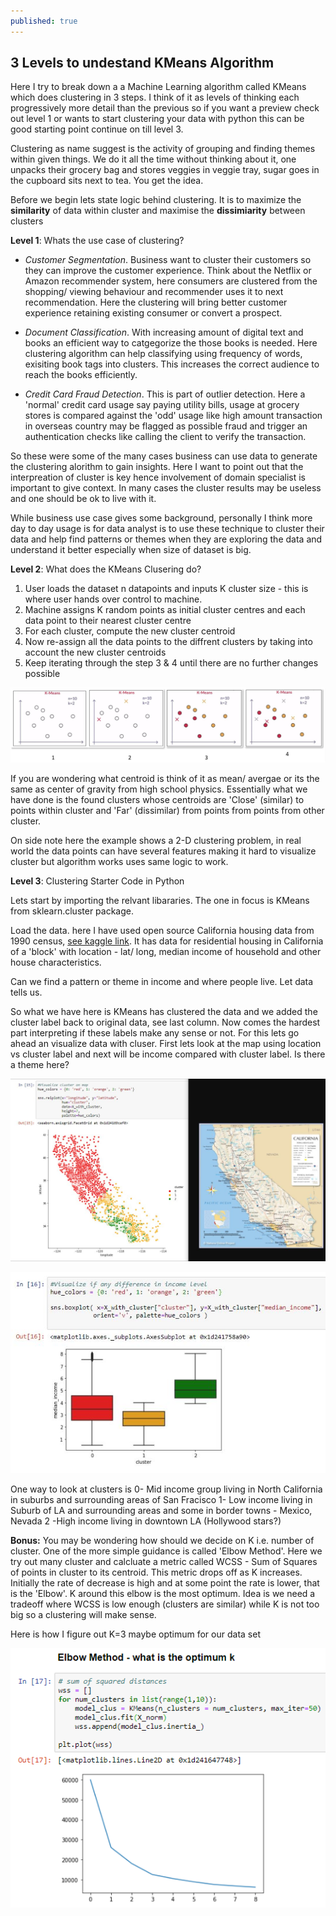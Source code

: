 ```yaml
---
published: true
---
```

## 3 Levels to undestand KMeans Algorithm

Here I try to break down a a Machine Learning algorithm called KMeans which does clustering in 3 steps. I think of it as levels of thinking each progressively more detail than the previous so if you want a preview check out level 1 or wants to start clustering your data with python this can be good starting point continue on till level 3.

Clustering as name suggest is the activity of grouping and finding themes within given things. We do it all the time without thinking about it, one unpacks their grocery bag and stores veggies in veggie tray, sugar goes in the cupboard sits next to tea. You get the idea.

Before we begin lets state logic behind clustering. It is to maximize the **similarity** of data within cluster and maximise the **dissimiarity** between clusters


**Level 1**: Whats the use case of clustering?

- _Customer Segmentation_. Business want to cluster their customers so they can improve the customer experience. Think about the Netflix or Amazon recommender system, here consumers are clustered from the shopping/ viewing behaviour and recommender uses it to next recommendation. Here the clustering will bring better customer experience retaining existing consumer or convert a prospect.

- _Document Classification_. With increasing amount of digital text and books an efficient way to catgegorize the those books is needed. Here clustering algorithm can help classifying using frequency of words, exisiting book tags into clusters. This increases the correct audience to reach the books efficiently.

- _Credit Card Fraud Detection_. This is part of outlier detection. Here a 'normal' credit card usage say paying utility bills, usage at grocery stores is compared against the 'odd' usage like high amount transaction in overseas country may be flagged as possible fraud and trigger an authentication checks like calling the client to verify the transaction.

So these were some of the many cases business can use data to generate the clustering alorithm to gain insights. Here I want to point out that the interpreation of cluster is key hence involvement of domain specialist is important to give context. In many cases the cluster results may be useless and one should be ok to live with it. 

While business use case gives some background, personally I think more day to day usage is for data analyst is to use these technique to cluster their data and help find patterns or themes when they are exploring the data and understand it better especially when size of dataset is big.


**Level 2**: What does the  KMeans Clusering do?

1. User loads the dataset n datapoints and inputs K cluster size - this is where user hands over control to machine.
2. Machine assigns K random points as initial cluster centres and each data point to their nearest cluster centre
3. For each cluster, compute the new cluster centroid
4. Now re-assign all the data points to the diffrent clusters by taking into account the new cluster centroids
5. Keep iterating through the step 3 & 4 until there are no further changes possible

![Capture1](/images/Capture1.JPG)





If you are wondering what centroid is think of it as mean/ avergae or its the same as center of gravity from high school physics. Essentially what we have done is the found clusters whose centroids are 'Close' (similar) to points within cluster and 'Far' (dissimilar) from points from points from other cluster.

On side note here the example shows a 2-D clustering problem, in real world the data points can have several features making it hard to visualize cluster but algorithm works uses same logic to work.


**Level 3**: Clustering Starter Code in Python

Lets start by importing the relvant libararies. The one in focus is KMeans from sklearn.cluster package.

<script src="https://gist.github.com/AjoyNambiar/a694f35e11e3cf4b2a482016b34e0205.js"></script>

Load the data. here I have used open source California housing data from 1990 census, [see kaggle link](https://www.kaggle.com/camnugent/california-housing-prices). It has data for residential housing in California of a 'block' with location - lat/ long, median income of household and other house characteristics.


<script src="https://gist.github.com/AjoyNambiar/edb302de420e8ce6e0a2d8ffe45d1b32.js"></script>

Can we find a pattern or theme in income and where people live. Let data tells us.

<script src="https://gist.github.com/AjoyNambiar/f684b1a3c14970b49d2a1a7d34cfb427.js"></script>

So what we have here is KMeans has clustered the data and we added the cluster label back to original data, see last column. Now comes the hardest part interpreting if these labels make any sense or not. For this lets go ahead an visualize data with cluser. First lets look at the map using location vs cluster label and next will be income compared with cluster label. Is there a theme here?

![Map.JPG](/images/Map.JPG)

![income.JPG](/images/income.JPG)

One way to look at clusters is 
0- Mid income group living in North California in suburbs and surrounding areas of San Fracisco
1- Low income living in Suburb of LA and surrounding areas and some in border towns - Mexico, Nevada
2 -High income living in downtown LA  (Hollywood stars?)

**Bonus:** You may be wondering how should we decide on K i.e. number of cluster.  One of the more simple guidance is called 'Elbow Method'. Here we try out many cluster and calcluate a metric called WCSS - Sum of Squares of points in cluster to its centroid. This metric drops off as K increases. Initially the rate of decrease is high and at some point the rate is lower, that is the 'Elbow'. K around this elbow is the most optimum. Idea is we need a tradeoff where WCSS is low  enough (clusters are similar) while K is not too big so a clustering will make sense.

Here is how I figure out K=3 maybe optimum for our data set

![Elbow.PNG](/images/Elbow.PNG)
